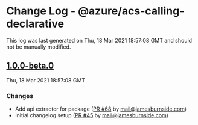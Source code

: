 # Change Log - @azure/acs-calling-declarative

This log was last generated on Thu, 18 Mar 2021 18:57:08 GMT and should not be manually modified.

<!-- Start content -->

## [1.0.0-beta.0](https://github.com/azure/communication-ui-sdk/tree/@azure/acs-calling-declarative_v1.0.0-beta.0)

Thu, 18 Mar 2021 18:57:08 GMT

### Changes

- Add api extractor for package ([PR #68](https://github.com/azure/communication-ui-sdk/pull/68) by mail@jamesburnside.com)
- Initial changelog setup ([PR #45](https://github.com/azure/communication-ui-sdk/pull/45) by mail@jamesburnside.com)
